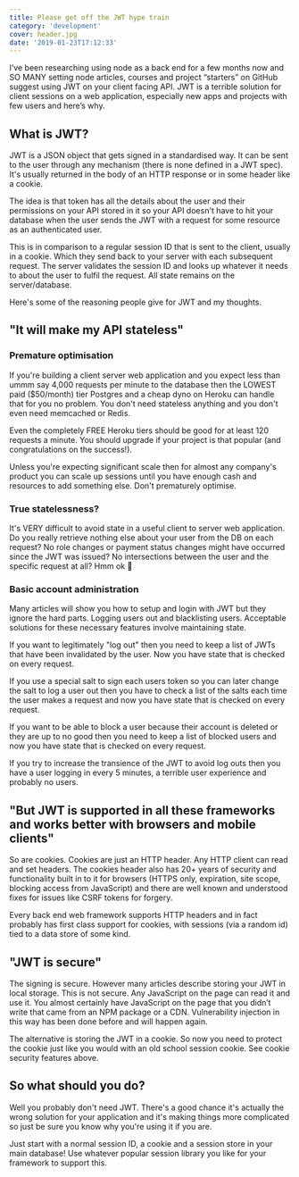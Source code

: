 ```yaml
---
title: Please get off the JWT hype train
category: 'development'
cover: header.jpg
date: '2019-01-23T17:12:33'
---
```


I’ve been researching using node as a back end for a few months now and SO MANY setting node articles, courses and project “starters” on GitHub suggest using JWT on your client facing API. JWT is a terrible solution for client sessions on a web application, especially new apps and projects with few users and here’s why.<!-- end excerpt -->

## What is JWT?

JWT is a JSON object that gets signed in a standardised way. It can be sent to the user through any mechanism (there is none defined in a JWT spec). It's usually returned in the body of an HTTP response or in some header like a cookie.

The idea is that token has all the details about the user and their permissions on your API stored in it so your API doesn't have to hit your database when the user sends the JWT with a request for some resource as an authenticated user.

This is in comparison to a regular session ID that is sent to the client, usually in a cookie. Which they send back to your server with each subsequent request. The server validates the session ID and looks up whatever it needs to about the user to fulfil the request. All state remains on the server/database.

Here's some of the reasoning people give for JWT and my thoughts.

## "It will make my API stateless"

### Premature optimisation

If you're building a client server web application and you expect less than ummm say 4,000 requests per minute to the database then the LOWEST paid (\$50/month) tier Postgres and a cheap dyno on Heroku can handle that for you no problem. You don't need stateless anything and you don't even need memcached or Redis.

Even the completely FREE Heroku tiers should be good for at least 120 requests a minute. You should upgrade if your project is that popular (and congratulations on the success!).

Unless you're expecting significant scale then for almost any company's product you can scale up sessions until you have enough cash and resources to add something else. Don't prematurely optimise.

### True statelessness?

It's VERY difficult to avoid state in a useful client to server web application. Do you really retrieve nothing else about your user from the DB on each request? No role changes or payment status changes might have occurred since the JWT was issued? No intersections between the user and the specific request at all? Hmm ok 🤷

### Basic account administration

Many articles will show you how to setup and login with JWT but they ignore the hard parts. Logging users out and blacklisting users. Acceptable solutions for these necessary features involve maintaining state.

If you want to legitimately "log out" then you need to keep a list of JWTs that have been invalidated by the user. Now you have state that is checked on every request.

If you use a special salt to sign each users token so you can later change the salt to log a user out then you have to check a list of the salts each time the user makes a request and now you have state that is checked on every request.

If you want to be able to block a user because their account is deleted or they are up to no good then you need to keep a list of blocked users and now you have state that is checked on every request.

If you try to increase the transience of the JWT to avoid log outs then you have a user logging in every 5 minutes, a terrible user experience and probably no users.

## "But JWT is supported in all these frameworks and works better with browsers and mobile clients"

So are cookies. Cookies are just an HTTP header. Any HTTP client can read and set headers. The cookies header also has 20+ years of security and functionality built in to it for browsers (HTTPS only, expiration, site scope, blocking access from JavaScript) and there are well known and understood fixes for issues like CSRF tokens for forgery.

Every back end web framework supports HTTP headers and in fact probably has first class support for cookies, with sessions (via a random id) tied to a data store of some kind.

## "JWT is secure"

The signing is secure. However many articles describe storing your JWT in local storage. This is not secure. Any JavaScript on the page can read it and use it. You almost certainly have JavaScript on the page that you didn’t write that came from an NPM package or a CDN. Vulnerability injection in this way has been done before and will happen again.

The alternative is storing the JWT in a cookie. So now you need to protect the cookie just like you would with an old school session cookie. See cookie security features above.

## So what should you do?

Well you probably don't need JWT. There's a good chance it's actually the wrong solution for your application and it's making things more complicated so just be sure you know why you're using it if you are.

Just start with a normal session ID, a cookie and a session store in your main database! Use whatever popular session library you like for your framework to support this.

